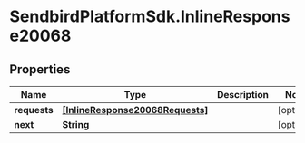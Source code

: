 # SendbirdPlatformSdk.InlineResponse20068

## Properties

Name | Type | Description | Notes
------------ | ------------- | ------------- | -------------
**requests** | [**[InlineResponse20068Requests]**](InlineResponse20068Requests.md) |  | [optional] 
**next** | **String** |  | [optional] 


